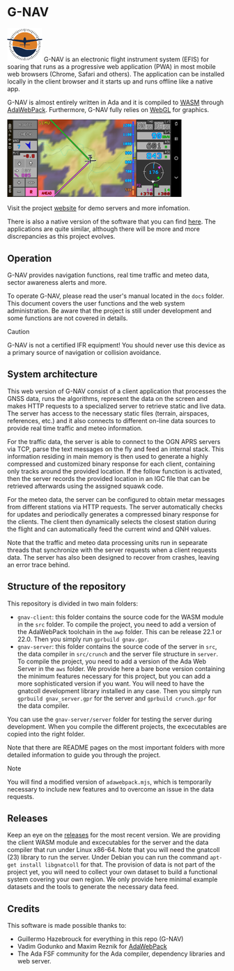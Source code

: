 # G-NAV 
<img src="./docs/g-nav-logo-small.png" width="80">
G-NAV is an electronic flight instrument system (EFIS) for soaring that runs as a progressive web application (PWA) in most mobile web browsers (Chrome, Safari and others).
The application can be installed locally in the client browser and it starts up and runs offline like a native app.

G-NAV is almost entirely written in Ada and it is compiled to [WASM](https://webassembly.org/) through [AdaWebPack](https://github.com/godunko/adawebpack). Furthermore, G-NAV fully relies on [WebGL](https://www.khronos.org/webgl/) for graphics.

<img src="./docs/V4A/screenshots/V4A_Range.jpg" width="400">

Visit the project [website](https://go-gliding.app) for demo servers and more infomation.

There is also a native version of the software that you can find [here](https://github.com/GuillermoHazebrouck/gnav). The applications are quite similar, although there will be more and more discrepancies as this project evolves.

## Operation
G-NAV provides navigation functions, real time traffic and meteo data, sector awareness alerts and more.

To operate G-NAV, please read the user's manual located in the `docs` folder. This document covers the user functions and the web system administration. Be aware that the project is still under development and some functions are not covered in details.

> [!CAUTION]
> G-NAV is not a certified IFR equipment! You should never use this device as a primary source of navigation or collision avoidance.

## System architecture
This web version of G-NAV consist of a client application that processes the GNSS data, runs the algorithms, represent the data on the screen and makes HTTP requests to a specialized server to retrieve static and live data. The server has access to the necessary static files (terrain, airspaces, references, etc.) and it also connects to different on-line data sources to provide real time traffic and meteo information.

For the traffic data, the server is able to connect to the OGN APRS servers via TCP, parse the text messages on the fly and feed an internal stack. This information residing in main memory is then used to generate a highly compressed and customized binary response for each client, containing only tracks around the provided location. If the follow function is activated, then the server records the provided location in an IGC file that can be retrieved afterwards using the assigned squawk code.

For the meteo data, the server can be configured to obtain metar messages from different stations via HTTP requests. The server automatically checks for updates and periodically generates a compressed binary response for the clients. The client then dynamically selects the closest station during the flight and can automatically feed the current wind and QNH values.

Note that the traffic and meteo data processing units run in sepearate threads that synchronize with the server requests when a client requests data. The server has also been designed to recover from crashes, leaving an error trace behind.

## Structure of the repository
This repository is divided in two main folders:
- `gnav-client`: this folder contains the source code for the WASM module in the `src` folder. To compile the project, you need to add a version of the AdaWebPack toolchain in the `awp` folder. This can be release 22.1 or 22.0. Then you simply run `gprbuild gnav.gpr`.
- `gnav-server`: this folder contains the source code of the server in `src`, the data compiler in `src/crunch` and the server file structure in `server`. To compile the project, you need to add a version of the Ada Web Server in the `aws` folder. We provide here a bare bone version containing the minimum features necessary for this project, but you can add a more sophisticated version if you want. You will need to have the gnatcoll development library installed in any case. Then you simply run `gprbuild gnav_server.gpr` for the server and `gprbuild crunch.gpr` for the data compiler.

You can use the `gnav-server/server` folder for testing the server during development. When you compile the different projects, the excecutables are copied into the right folder.

Note that there are README pages on the most important folders with more detailed information to guide you through the project.

> [!NOTE]
> You will find a modified version of `adawebpack.mjs`, which is temporarily necessary to include new features and to overcome an issue in the data requests.

## Releases
Keep an eye on the [releases](https://github.com/GuillermoHazebrouck/gnav-web/releases) for the most recent version. We are providing the client WASM module and excecutables for the server and the data compiler that run under Linux x86-64. Note that you will need the gnatcoll (23) library to run the server. Under Debian you can run the command `apt-get install libgnatcoll` for that.
The provision of data is not part of the project yet, you will need to collect your own dataset to build a functional system covering your own region. We only provide here minimal example datasets and the tools to generate the necessary data feed.

## Credits
This software is made possible thanks to:
- Guillermo Hazebrouck for everything in this repo (G-NAV)
- Vadim Godunko and Maxim Reznik for [AdaWebPack](https://github.com/godunko/adawebpack)
- The Ada FSF community for the Ada compiler, dependency libraries and web server.
